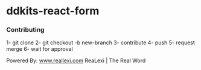 # ddkits-react-form

### Contributing

1- git clone
2- git checkout -b new-branch
3- contribute
4- push 
5- request merge 
6- wait for approval

Powered By:
www.reallexi.com
ReaLexi | The Real Word

